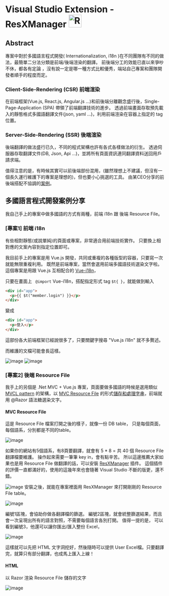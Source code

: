 # Visual Studio Extension - ResXManager <img src="https://tomenglert.gallerycdn.vsassets.io/extensions/tomenglert/resxmanager/1.53.4233.0/1620293971563/Microsoft.VisualStudio.Services.Icons.Default" alt="ResXManager" width="40" height="40" border=".1" />

## Abstract

專案中對於多國語言程式開發( Internationalization, i18n )在不同團隊有不同的做法，最簡單二分法分類是前端/後端渲染的翻譯。
前後端分工的效能已直以來爭吵不休，都各有定論 ，沒有說一定是哪一種方式比較優秀，端站自己專案和團隊開發者順手的程度而定。

### Client-Side-Rendering (CSR) 前端渲染
在前端框架(Vue.js, React.js, Angular.js ...)和前後端分離觀念盛行後，Single-Page-Application (SPA) 帶領了前端翻譯技術的進步。
透過前端畫面存取預先載入的靜態格式多國語翻譯文件(json, yaml ...)，利用前端渲染在容器上指定的 tag 位置。

### Server-Side-Rendering (SSR) 後端渲染
後端翻譯的做法盛行已久，不同的程式架構也許有各式各樣做法的衍生。
透過伺服器存取翻譯文件(DB, Json, Api ...)，並將所有頁面資訊連同翻譯資料送回用戶請求端。


值得注意的是，有時候其實可以前後端部份混用，(雖然理想上不建議，但沒有一個長久運行維護下的專案是理想的)，但也要小心挑選的工具。
由某CEO分享的前後端搭配不協調的[案例](https://www.topsinfosolutions.com/blog/server-side-rendering-boost-performance-user-experience/ "暗指 React.js 較 Angular.js 能配合自己的後端選染")。

## 多國語言程式開發案例分享
我自己手上的專案中做多國語的方式有兩種，前端 i18n 跟 後端 Resource File。

### [專案1] 前端 i18n
有些相對靜態(或說單純)的頁面或專案，非常適合用前端技術實作。
只要換上相對應的文案內容到指定位置即可。

我目前手上的專案是用 Vue.js 開發，共同或重複的各種版型的容器，只要寫一次就能無限重複利用。
既然是前端專案，當然會選用前端多國語技術選染文字啦。
這個專案是用跟 Vue.js 互相配合的 [Vue-i18n](https://kazupon.github.io/vue-i18n/introduction.html "Vue-i18n 的官方網站")，

只要在畫面上 ``` @import``` Vue-i18n，搭配指定形式 tag ```$t{ }```，就能做到輸入

```HTML javascript
<div id="app">
  <p>{{ $t("member.login") }}</p>
</div>
``` 

變成 
```HTML
<div id="app">
  <p>登入</p>
</div>
``` 

這部份各大前端框架已經說很多了，只要關鍵字搜尋 "Vue.js i18n" 就不多贅述。

而維護的文檔可能會長這樣。

![image](https://user-images.githubusercontent.com/63223781/123192965-7e2e8580-d4d6-11eb-9c82-e4301ab9eeff.png)
![image](https://user-images.githubusercontent.com/63223781/123188523-bfbb3280-d4ce-11eb-8763-58bb1ac8baea.png)

### [專案2] 後端 Resource File
我手上的另個是 .Net MVC + Vue.js 專案，頁面要做多國語的時候是選用類似 [MVCL pattern](https://webocreation.com/blog/code-flow-request-response-mvcl-pattern-opencart/ "出自 OpenCart 一書") 的架構，以 [MVC Resource File](https://www.ryadel.com/en/setup-a-multi-language-website-using-asp-net-mvc/ "Set up Resource File") 的形式[儲存和處理字串](https://www.c-sharpcorner.com/article/asp-net-mvc-using-resource-files-to-manage-string-constants/ "MS 官方文件")，前端就用 @Razor 語法糖選染文字。

#### MVC Resource File
這是 Resource File 檔案打開之後的樣子，就像一份 DB table，
只是每個頁面，每個語系，分別都是不同的table。

![image](https://user-images.githubusercontent.com/63223781/123197236-d1580680-d4dd-11eb-80f2-6729a703c12c.png)

如果你的網站有5個語系，有8頁要翻譯，就會有 5 * 8 = 共 40 個 Resource File 翻譯檔要維護。
操作起來需要一筆筆 key in，會有點辛苦。
所以這邊推薦大家如果也是用 Resource File 做翻譯的話，可以安裝 [ResXManager](https://marketplace.visualstudio.com/items?itemName=TomEnglert.ResXManager "下載位置")
插件。
這個插件的評價一直都滿好的，使用的這幾年來也會隨著 Visual Studio 不斷的版更，還不錯。

![image](https://user-images.githubusercontent.com/63223781/123197748-8c809f80-d4de-11eb-8ee1-df5a50c4fc3f.png)
安裝之後，就能在專案裡面用 ResXManager 來打開剛剛的 Resource File table。

![image](https://user-images.githubusercontent.com/63223781/123197998-f8630800-d4de-11eb-9452-352dc7c3408a.png)

編號1區塊，會協助你做各翻譯檔的篩選。
編號2區塊，就會統整篩選結果，而且會一次呈現出所有的語言對照，不需要每個語言各別打開。
值得一提的是，
可以看到編號3，他還可以讓你匯出/匯入整份 Excel，
  
![image](https://user-images.githubusercontent.com/63223781/123197949-e1bcb100-d4de-11eb-9788-35bdb8eb580b.png)

這樣就可以先把 HTML 文字洞挖好，然後隨時可以提供 User Excel檔。只要翻譯完，就算只有部分翻譯，也成馬上匯入上線！



#### HTML
以 Razor 渲染 Resource File 儲存的文字

![image](https://user-images.githubusercontent.com/63223781/123196843-35c69600-d4dd-11eb-8425-e2a373a5ad13.png)




